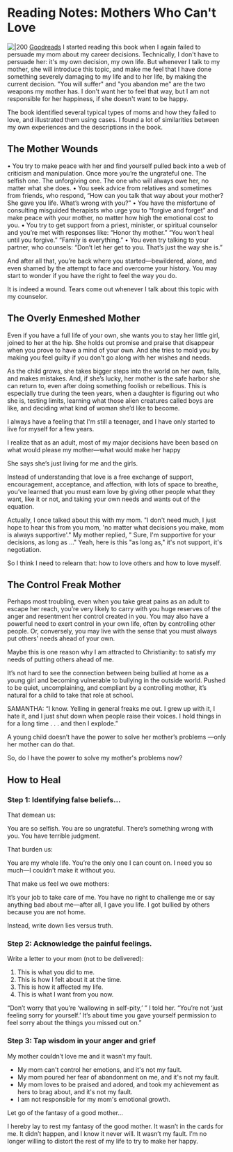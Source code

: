 # Reading Notes: Mothers Who Can't Love

![|200](https://i.imgur.com/bAapz5p.jpg)
[Goodreads](https://www.goodreads.com/book/show/17331330-mothers-who-can-t-love)
I started reading this book when I again failed to persuade my mom about my career decisions. Technically, I don't have to persuade her: it's my own decision, my own life. But whenever I talk to my mother, she will introduce this topic, and make me feel that I have done something severely damaging to my life and to her life, by making the current decision. "You will suffer" and "you abandon me" are the two weapons my mother has. I don't want her to feel that way, but I am not responsible for her happiness, if she doesn't want to be happy.

The book identified several typical types of moms and how they failed to love, and illustrated them using cases. I found a lot of similarities between my own experiences and the descriptions in the book.

## The Mother Wounds

• You try to make peace with her and find yourself pulled back into a web of criticism and manipulation. Once more you’re the ungrateful one. The selfish one. The unforgiving one. The one who will always owe her, no matter what she does.
• You seek advice from relatives and sometimes from friends, who respond,
“How can you talk that way about your mother? She gave you life. What’s wrong with you?”
• You have the misfortune of consulting misguided therapists who urge you to “forgive and forget” and make peace with your mother, no matter how high the emotional cost to you.
• You try to get support from a priest, minister, or spiritual counselor and you’re met with responses like: “Honor thy mother.” “You won’t heal until you forgive.” “Family is everything.”
• You even try talking to your partner, who counsels: “Don’t let her get to you. That’s just the way she is.”

And after all that, you’re back where you started—bewildered, alone, and even shamed by the attempt to face and overcome your history. You may start to wonder if you have the right to feel the way you do.

It is indeed a wound. Tears come out whenever I talk about this topic with my counselor.

## The Overly Enmeshed Mother

Even if you have a full life of your own, she wants you to stay her little girl, joined to her at the hip. She holds out promise and praise that disappear when you prove to have a mind of your own. And she tries to mold you by making you feel guilty if you don’t go along with her wishes and needs.

As the child grows, she takes bigger steps into the world on her own, falls, and makes mistakes. And, if she’s lucky, her mother is the safe harbor she can return to, even after doing something foolish or rebellious. This is especially true during the teen years, when a daughter is figuring out who she is, testing limits, learning what those alien creatures called boys are like, and deciding what kind of woman she’d like to become.

I always have a feeling that I'm still a teenager, and I have only started to live for myself for a few years.

I realize that as an adult, most of my major decisions have been based on what would please my mother—what would make her happy

She says she’s just living for me and the girls.

Instead of understanding that love is a free exchange of support, encouragement, acceptance, and affection, with lots of space to breathe, you’ve learned that you must earn love by giving other people what they want, like it or not, and taking your own needs and wants out of the equation.

Actually, I once talked about this with my mom. "I don't need much, I just hope to hear this from you mom, 'no matter what decisions you make, mom is always supportive'." My mother replied, " Sure, I'm supportive for your decisions, as long as ..." Yeah, here is this "as long as," it's not support, it's negotiation.

So I think I need to relearn that: how to love others and how to love myself.

## The Control Freak Mother

Perhaps most troubling, even when you take great pains as an adult to escape her reach, you’re very likely to carry with you huge reserves of the anger and resentment her control created in you. You may also have a powerful need to exert control in your own life, often by controlling other people. Or, conversely, you may live with the sense that you must always put others’ needs ahead of your own.

Maybe this is one reason why I am attracted to Christianity: to satisfy my needs of putting others ahead of me.

It’s not hard to see the connection between being bullied at home as a young girl and becoming vulnerable to bullying in the outside world. Pushed to be quiet, uncomplaining, and compliant by a controlling mother, it’s natural for a child to take that role at school.

SAMANTHA: “I know. Yelling in general freaks me out. I grew up with it, I hate it,
 and I just shut down when people raise their voices. I hold things in for a long
 time . . . and then I explode.”

A young child doesn’t have the power to solve her mother’s problems —only her mother can do that. 

So, do I have the power to solve my mother's problems now?

## How to Heal

### Step 1: Identifying false beliefs...

That demean us:

You are so selfish.
You are so ungrateful.
There’s something wrong with you.
You have terrible judgment.

That burden us:

You are my whole life.
You’re the only one I can count on.
I need you so much—I couldn’t make it without you.

That make us feel we owe mothers:

It’s your job to take care of me.
You have no right to challenge me or say anything bad about me—after all, I gave you life.
I got bullied by others because you are not home.

Instead, write down lies versus truth.

### Step 2: Acknowledge the painful feelings.

Write a letter to your mom (not to be delivered):

1.  This is what you did to me.
2.  This is how I felt about it at the time.
3.  This is how it affected my life.
4.  This is what I want from you now.

“Don’t worry that you’re ‘wallowing in self-pity,’ ” I told her.
 “You’re not ‘just feeling sorry for yourself.’ It’s about time you gave yourself
 permission to feel sorry about the things you missed out on.”

### Step 3: Tap wisdom in your anger and grief

My mother
 couldn’t love me and it wasn’t my fault.

-   My mom can't control her emotions, and it's not my fault.
-   My mom poured her fear of abandonment on me, and it's not my fault.
-   My mom loves to be praised and adored, and took my achievement as hers to brag about, and it's not my fault.
-   I am not responsible for my mom's emotional growth.

Let go of the fantasy of a good mother...

I hereby lay to rest my fantasy of the good
 mother. It wasn’t in the cards for me. It didn’t happen, and I know it never will.
 It wasn’t my fault. 
I’m no longer willing to distort the rest of my life to try to make her
 happy.